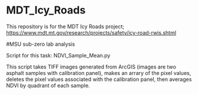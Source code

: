 # MDT_Icy_Roads
This repository is for the MDT Icy Roads project; https://www.mdt.mt.gov/research/projects/safety/icy-road-rwis.shtml

#MSU sub-zero lab analysis

Script for this task:
NDVI_Sample_Mean.py

This script takes TIFF images generated from ArcGIS (images are two asphalt samples with calibration panel), makes an arrary of the pixel values, deletes the pixel values associated with the calibration panel, then averages NDVI by quadrant of each sample.
